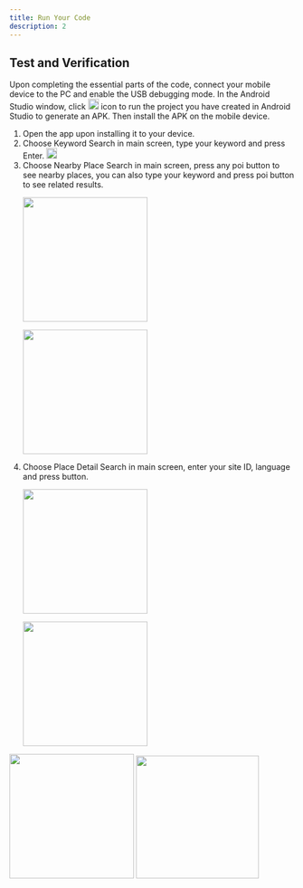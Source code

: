```yaml
---
title: Run Your Code
description: 2
---
```


<h2><strong>Test and Verification</strong></h2>
<p>Upon completing the essential parts of the code, connect your mobile device to the PC and enable the USB debugging mode. In the Android Studio window, click  <img style="width: 19.00px" src="https://github.com/mustafasurucuu/HmsSiteKitCodelab/blob/master/assets/run_image.png?raw=true">  icon to run the project you have created in Android Studio to generate an APK. Then install the APK on the mobile device.</p>

<ol type="1">
	<li>Open the app upon installing it to your device.</li>
	<li>Choose Keyword Search in main screen, type your keyword and press Enter.
    <img style="width: 19.00px" src="https://github.com/mustafasurucuu/HmsSiteKitCodelab/blob/master/assets/keywordSearch.png?raw=true"></li>
  <li>Choose Nearby Place Search in main screen, press any poi button to see nearby places, you can also type your keyword and press poi button to see related results.
    <p><img style="width: 220.00px" src="https://github.com/mustafasurucuu/HmsSiteKitCodelab/blob/master/assets/nearbySearch_1.png?raw=true"></p>
    <p><img style="width: 220.00px" src="https://github.com/mustafasurucuu/HmsSiteKitCodelab/blob/master/assets/nearbySearch_2.png?raw=true"></p></li>
	<li>Choose Place Detail Search in main screen, enter your site ID, language and press button.</li>
    <p><img style="width: 220.00px" src="https://github.com/mustafasurucuu/HmsSiteKitCodelab/blob/master/assets/placeDetail_1.png?raw=true"></p></li>
    <p><img style="width: 220.00px" src="https://github.com/mustafasurucuu/HmsSiteKitCodelab/blob/master/assets/placeDetail_2.png?raw=true"></p></li>
</ol>
<img style="width: 220.00px" src="https://raw.githubusercontent.com/bekiryavuzkoc/testRepo/gh-pages/assets/videokitone.jpg" onclick="imageclick(src)">             <img style="width: 217.00px" src="https://raw.githubusercontent.com/bekiryavuzkoc/testRepo/gh-pages/assets/playvideoswithvideokittwo.PNG" onclick="imageclick(src)">

